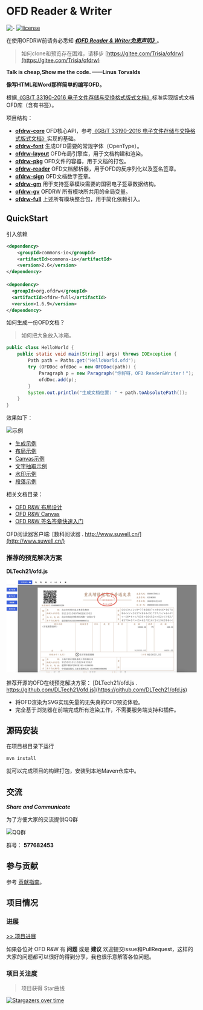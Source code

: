 # OFD Reader & Writer

![-](https://img.shields.io/badge/language-java-orange.svg) [![license](https://img.shields.io/badge/license-Apache--2.0-blue)](./LICENSE)


在使用OFDRW前请务必悉知 [***《OFD Reader & Writer免责声明》***](免责声明.md)。


> 如何clone和预览存在困难，请移步 [https://gitee.com/Trisia/ofdrw](https://gitee.com/Trisia/ofdrw)


**Talk is cheap,Show me the code. ——Linus Torvalds**

**像写HTML和Word那样简单的编写OFD。**

根据[《GB/T 33190-2016 电子文件存储与交换格式版式文档》](./GBT_33190-2016_电子文件存储与交换格式版式文档.pdf)标准实现版式文档OFD库（含有书签）。

项目结构：

- [**ofdrw-core**](./ofdrw-core) OFD核心API，参考[《GB/T 33190-2016 电子文件存储与交换格式版式文档》](./GBT_33190-2016_电子文件存储与交换格式版式文档.pdf)实现的基础。
- [**ofdrw-font**](./ofdrw-font) 生成OFD需要的常规字体（OpenType）。
- [**ofdrw-layout**](./ofdrw-layout) OFD布局引擎库，用于文档构建和渲染。
- [**ofdrw-pkg**](./ofdrw-pkg) OFD文件的容器，用于文档的打包。
- [**ofdrw-reader**](./ofdrw-reader) OFD文档解析器，用于OFD的反序列化以及签名签章。
- [**ofdrw-sign**](./ofdrw-sign) OFD文档数字签章。
- [**ofdrw-gm**](./ofdrw-gm) 用于支持签章模块需要的国密电子签章数据结构。
- [**ofdrw-gv**](./ofdrw-gv) OFDRW 所有模块所共用的全局变量。
- [**ofdrw-full**](./ofdrw-full) 上述所有模块整合包，用于简化依赖引入。

## QuickStart

引入依赖
```xml
<dependency>
    <groupId>commons-io</groupId>
    <artifactId>commons-io</artifactId>
    <version>2.6</version>
</dependency>

<dependency>
  <groupId>org.ofdrw</groupId>
  <artifactId>ofdrw-full</artifactId>
  <version>1.6.9</version>
</dependency>
```

如何生成一份OFD文档？

> 如何把大象放入冰箱。

```java
public class HelloWorld {
    public static void main(String[] args) throws IOException {
        Path path = Paths.get("HelloWorld.ofd");
        try (OFDDoc ofdDoc = new OFDDoc(path)) {
            Paragraph p = new Paragraph("你好呀，OFD Reader&Writer！");
            ofdDoc.add(p);
        }
        System.out.println("生成文档位置: " + path.toAbsolutePath());
    }
}
```

效果如下：

![示例](./ofdrw-layout/doc/示例.png)

- [生成示例](./ofdrw-layout/src/test/java/org/ofdrw/layout/OFDDocTest.java)
- [布局示例](./ofdrw-layout/src/test/java/org/ofdrw/layout/LayoutTest.java)
- [Canvas示例](./ofdrw-layout/src/test/java/org/ofdrw/layout/element/canvas/DrawContextTest.java)
- [文字抽取示例](./ofdrw-reader/src/test/java/org/ofdrw/reader/ContentExtractorTest.java)
- [水印示例](./ofdrw-layout/src/test/java/org/ofdrw/layout/cases/watermark/WatermarkTest.java)
- [段落示例](./ofdrw-layout/src/test/java/org/ofdrw/layout/cases/content/ParagraphCase.java)

相关文档目录：

- [OFD R&W 布局设计](./ofdrw-layout/doc/README.md)
- [OFD R&W Canvas](./ofdrw-layout/doc/canvas/README.md)
- [OFD  R&W 签名签章快速入门](./ofdrw-sign/doc/quickstart/README.md)

OFD阅读器客户端: [数科阅读器 . http://www.suwell.cn/](http://www.suwell.cn/)

### 推荐的预览解决方案

**DLTech21/ofd.js**

![ofd.js](https://raw.githubusercontent.com/DLTech21/ofd.js/master/ofd.jpg)

推荐开源的OFD在线预览解决方案： [DLTech21/ofd.js . https://github.com/DLTech21/ofd.js](https://github.com/DLTech21/ofd.js)

- 将OFD渲染为SVG实现矢量的无失真的OFD预览体验。
- 完全基于浏览器在前端完成所有渲染工作，不需要服务端支持和插件。

## 源码安装

在项目根目录下运行

```bash
mvn install
```

就可以完成项目的构建打包，安装到本地Maven仓库中。

## 交流

***Share and Communicate***

为了方便大家的交流提供QQ群

![QQ群](./img/QQLink.png)


群号： **577682453**

## 参与贡献

参考 [贡献指南](CONTRIBUTING.md)。

## 项目情况

### 进展

[>> 项目进展](releasenotes.md)

如果各位对 OFD R&W 有 **问题** 或是 **建议** 欢迎提交issue和PullRequest，这样的大家的问题都可以很好的得到分享，我也很乐意解答各位问题。

### 项目关注度

> 项目获得 Star曲线

[![Stargazers over time](https://starchart.cc/Trisia/ofdrw.svg)](https://starchart.cc/Trisia/ofdrw)
